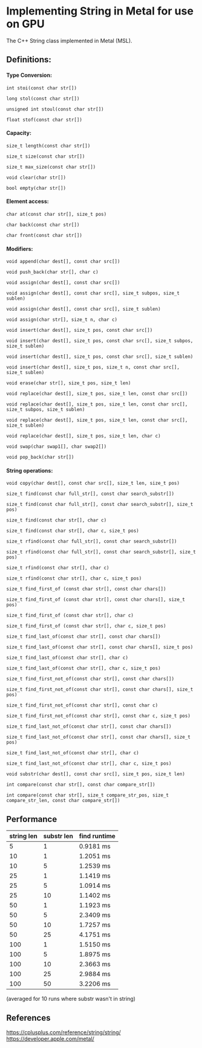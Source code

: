 # Implementing String in Metal for use on GPU
The C++ String class implemented in Metal (MSL).

## Definitions:

#### Type Conversion:
```int stoi(const char str[])```  

```long stol(const char str[])```  

```unsigned int stoul(const char str[])```  

```float stof(const char str[])```  

#### Capacity:
```size_t length(const char str[])```  

```size_t size(const char str[])```  

```size_t max_size(const char str[])```

```void clear(char str[])```  

```bool empty(char str[])```  

#### Element access:
```char at(const char str[], size_t pos)```  

```char back(const char str[])```  

```char front(const char str[])```  

#### Modifiers:
```void append(char dest[], const char src[])```  

```void push_back(char str[], char c)```  

```void assign(char dest[], const char src[])```  

```void assign(char dest[], const char src[], size_t subpos, size_t sublen)```  

```void assign(char dest[], const char src[], size_t sublen)```  

```void assign(char str[], size_t n, char c)```  

```void insert(char dest[], size_t pos, const char src[])```  

```void insert(char dest[], size_t pos, const char src[], size_t subpos, size_t sublen)```  

```void insert(char dest[], size_t pos, const char src[], size_t sublen)```  

```void insert(char dest[], size_t pos, size_t n, const char src[], size_t sublen)```  

```void erase(char str[], size_t pos, size_t len)```  

```void replace(char dest[], size_t pos, size_t len, const char src[])```  

```void replace(char dest[], size_t pos, size_t len, const char src[], size_t subpos, size_t sublen)```  

```void replace(char dest[], size_t pos, size_t len, const char src[], size_t sublen)```  

```void replace(char dest[], size_t pos, size_t len, char c)```  

```void swap(char swap1[], char swap2[])```  

```void pop_back(char str[])```  

#### String operations:
```void copy(char dest[], const char src[], size_t len, size_t pos)```  

```size_t find(const char full_str[], const char search_substr[])```  

```size_t find(const char full_str[], const char search_substr[], size_t pos)```  

```size_t find(const char str[], char c)```  

```size_t find(const char str[], char c, size_t pos)```  

```size_t rfind(const char full_str[], const char search_substr[])```  

```size_t rfind(const char full_str[], const char search_substr[], size_t pos)```  

```size_t rfind(const char str[], char c)```  

```size_t rfind(const char str[], char c, size_t pos)```  

```size_t find_first_of (const char str[], const char chars[])```  

```size_t find_first_of (const char str[], const char chars[], size_t pos)```  

```size_t find_first_of (const char str[], char c)```  

```size_t find_first_of (const char str[], char c, size_t pos)```  

```size_t find_last_of(const char str[], const char chars[])```  

```size_t find_last_of(const char str[], const char chars[], size_t pos)```  

```size_t find_last_of(const char str[], char c)```  

```size_t find_last_of(const char str[], char c, size_t pos)```  

```size_t find_first_not_of(const char str[], const char chars[])```  

```size_t find_first_not_of(const char str[], const char chars[], size_t pos)```  

```size_t find_first_not_of(const char str[], const char c)```  

```size_t find_first_not_of(const char str[], const char c, size_t pos)```  

```size_t find_last_not_of(const char str[], const char chars[])```  

```size_t find_last_not_of(const char str[], const char chars[], size_t pos)```  

```size_t find_last_not_of(const char str[], char c)```  

```size_t find_last_not_of(const char str[], char c, size_t pos)```  

```void substr(char dest[], const char src[], size_t pos, size_t len)```  

```int compare(const char str[], const char compare_str[])```  

```int compare(const char str[], size_t compare_str_pos, size_t compare_str_len, const char compare_str[])``` 

## Performance

| string len | substr len | find runtime |
|------------|------------|--------------|
| 5          | 1          | 0.9181 ms    |
| 10         | 1          | 1.2051 ms    |
| 10         | 5          | 1.2539 ms    |
| 25         | 1          | 1.1419 ms    |
| 25         | 5          | 1.0914 ms    |
| 25         | 10         | 1.1402 ms    |
| 50         | 1          | 1.1923 ms    |
| 50         | 5          | 2.3409 ms    |
| 50         | 10         | 1.7257 ms    |
| 50         | 25         | 4.1751 ms    |
| 100        | 1          | 1.5150 ms    |
| 100        | 5          | 1.8975 ms    |
| 100        | 10         | 2.3663 ms    |
| 100        | 25         | 2.9884 ms    |
| 100        | 50         | 3.2206 ms    |

(averaged for 10 runs where substr wasn't in string)  



## References  
https://cplusplus.com/reference/string/string/  
https://developer.apple.com/metal/
